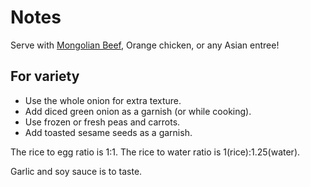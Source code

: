 # Notes

Serve with [Mongolian Beef](/recipes/instant-pot-mongolian-beef), Orange chicken, or any Asian entree!

## For variety
- Use the whole onion for extra texture.
- Add diced green onion as a garnish (or while cooking).
- Use frozen or fresh peas and carrots.
- Add toasted sesame seeds as a garnish.

The rice to egg ratio is 1:1. The rice to water ratio is 1(rice):1.25(water).

Garlic and soy sauce is to taste.